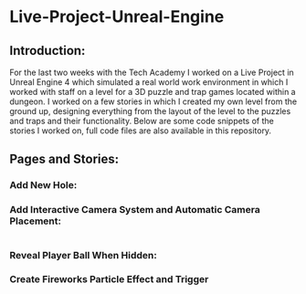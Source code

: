 # Live-Project-Unreal-Engine

## Introduction:

For the last two weeks with the Tech Academy I worked on a Live Project in Unreal Engine 4 which simulated a real world work environment in which I worked with staff on a level for a 3D puzzle and trap games located within a dungeon. I worked on a few stories in which I created my own level from the ground up, designing everything from the layout of the level to the puzzles and traps and their functionality. Below are some code snippets of the stories I worked on, full code files are also available in this repository.

## Pages and Stories:

### Add New Hole:

### Add Interactive Camera System and Automatic Camera Placement:


~~~

~~~

### Reveal Player Ball When Hidden:


### Create Fireworks Particle Effect and Trigger

~~~

~~~
